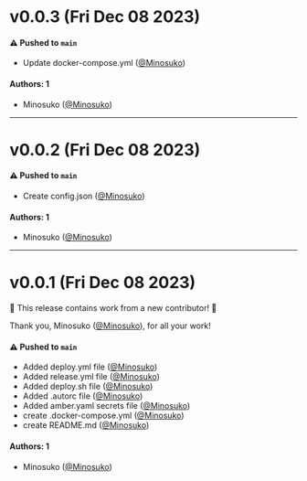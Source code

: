 # v0.0.3 (Fri Dec 08 2023)

#### ⚠️ Pushed to `main`

- Update docker-compose.yml ([@Minosuko](https://github.com/Minosuko))

#### Authors: 1

- Minosuko ([@Minosuko](https://github.com/Minosuko))

---

# v0.0.2 (Fri Dec 08 2023)

#### ⚠️ Pushed to `main`

- Create config.json ([@Minosuko](https://github.com/Minosuko))

#### Authors: 1

- Minosuko ([@Minosuko](https://github.com/Minosuko))

---

# v0.0.1 (Fri Dec 08 2023)

:tada: This release contains work from a new contributor! :tada:

Thank you, Minosuko ([@Minosuko](https://github.com/Minosuko)), for all your work!

#### ⚠️ Pushed to `main`

- Added deploy.yml file ([@Minosuko](https://github.com/Minosuko))
- Added release.yml file ([@Minosuko](https://github.com/Minosuko))
- Added deploy.sh file ([@Minosuko](https://github.com/Minosuko))
- Added .autorc file ([@Minosuko](https://github.com/Minosuko))
- Added amber.yaml secrets file ([@Minosuko](https://github.com/Minosuko))
- create .docker-compose.yml ([@Minosuko](https://github.com/Minosuko))
- create README.md ([@Minosuko](https://github.com/Minosuko))

#### Authors: 1

- Minosuko ([@Minosuko](https://github.com/Minosuko))
